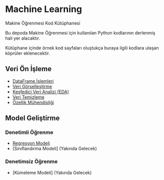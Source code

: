 # Machine Learning
Makine Öğrenmesi Kod Kütüphanesi

Bu depoda Makine Öğrenmesi için kullanılan Python kodlarının derlenmiş hali yer alacaktır.

Kütüphane içinde örnek kod sayfaları oluştukça buraya ilgili kodlara ulaşan köprüler eklenecektir.

## Veri Ön İşleme
- [DataFrame İşlemleri](Data-Preprocessing/01-DataFrame-Operations/DataFrame-Operations.ipynb)
- [Veri Görselleştirme](Data-Preprocessing/02-Data-Visualization/Data-Visualization.ipynb)
- [Keşfedici Veri Analizi (EDA)](Data-Preprocessing/03-Exploratory-Data-Analysis/Exploratory-Data-Analysis.ipynb)
- [Veri Temizleme](Data-Preprocessing/04-Cleaning-Data/Cleaning-Data.ipynb)
- [Özellik Mühendisliği](Data-Preprocessing/05-Feature-Engineering/Feature-Engineering.ipynb)

## Model Geliştirme

### Denetimli Öğrenme
- [Regresyon Modeli](Model-Development/01-Regression/Regression.ipynb)
- [Sınıflandırma Modeli] (Yakında Gelecek)

### Denetimsiz Öğrenme
- [Kümeleme Modeli] (Yakında Gelecek)

